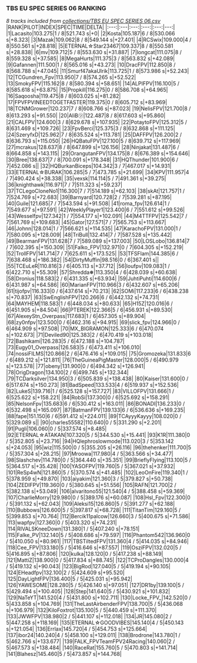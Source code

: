 ### TBS EU SPEC SERIES 06 RANKING
*8 tracks included from [collections/TBS EU SPEC SERIES 06.csv](/collections/TBS%20EU%20SPEC%20SERIES%2006.csv)*
|RANK|PILOT|INDEX|SPEC|TIME|DELTA|
|:---:|:---|:---:|:---:|:---:|---:|
|1|Lacasito|103.275|1 / 8|521.743 s|+0|
|2|Kosta|105.187|6 / 8|530.066 s|+8.323|
|3|Mazak|109.062|8 / 8|549.144 s|+27.401|
|4|RCSwix|109.000|4 / 8|550.561 s|+28.818|
|5|ETERNAL☆Star23467|109.337|8 / 8|550.581 s|+28.838|
|6|mv|109.712|5 / 8|553.630 s|+31.887|
|7|longcat|111.075|8 / 8|559.328 s|+37.585|
|8|MegaHurts|111.375|3 / 8|563.832 s|+42.089|
|9|Gafannen|111.500|1 / 8|565.016 s|+43.273|
|10|DracFPV|112.850|8 / 8|568.788 s|+47.045|
|11|Smurf47akaUlrik|113.725|1 / 8|573.986 s|+52.243|
|12|TCGundren_Fpv|113.950|7 / 8|574.265 s|+52.522|
|13|SmokyFPV|115.162|8 / 8|580.394 s|+58.651|
|14|ALPIFPV|116.100|5 / 8|585.618 s|+63.875|
|15|Propkill|116.275|0 / 8|586.708 s|+64.965|
|16|Saqoosha|119.475|8 / 8|603.025 s|+81.282|
|17|FPVFPVINEEDTOGETFASTER|119.375|0 / 8|605.712 s|+83.969|
|18|TCNMGrower|120.237|7 / 8|608.766 s|+87.023|
|19|NelisFPV|121.700|8 / 8|613.293 s|+91.550|
|20|AliB㋡|122.487|8 / 8|617.603 s|+95.860|
|21|CALFPV|124.600|3 / 8|629.678 s|+107.935|
|22|PotaytoFPV|125.312|5 / 8|631.469 s|+109.726|
|23|FpvBerci|125.375|3 / 8|632.868 s|+111.125|
|24|SzeryfxD|125.962|7 / 8|635.524 s|+113.781|
|25|DAFFPV|126.200|2 / 8|636.793 s|+115.050|
|26|HQBatuFPV|127.100|5 / 8|639.712 s|+117.969|
|27|mcrakus|128.637|8 / 8|647.899 s|+126.156|
|28|Ninjakat|131.487|6 / 8|664.858 s|+143.115|
|29|OrangutanFPV|134.175|8 / 8|676.389 s|+154.646|
|30|Bree|138.637|7 / 8|700.091 s|+178.348|
|31|HQThunder|101.900|6 / 7|452.086 s||
|32|HQBurkanBiceps|104.342|3 / 7|467.017 s|+14.931|
|33|ETERNAL☆BURAK|106.285|5 / 7|473.785 s|+21.699|
|34|KPV|111.957|4 / 7|490.424 s|+38.338|
|35|vexsk|114.114|5 / 7|491.361 s|+39.275|
|36|knighthawk|116.971|7 / 7|511.323 s|+59.237|
|37|TCLegoCloneNo1|116.300|7 / 7|514.189 s|+62.103|
|38|skAt|121.757|1 / 7|524.769 s|+72.683|
|39|Barnyard|120.728|2 / 7|539.281 s|+87.195|
|40|Guile|121.685|7 / 7|543.594 s|+91.508|
|41|roma_fpv|126.614|1 / 7|549.677 s|+97.591|
|42|WeeklyPlayer1|123.400|6 / 7|551.612 s|+99.526|
|43|Wesselfpv|127.342|1 / 7|554.177 s|+102.091|
|44|M4TTFPV|125.542|7 / 7|561.769 s|+109.683|
|45|Gator|127.571|7 / 7|565.753 s|+113.667|
|46|Johnn|128.014|1 / 7|566.621 s|+114.535|
|47|KarachoFPV|131.000|1 / 7|580.095 s|+128.009|
|48|TriBull|132.414|7 / 7|587.528 s|+135.442|
|49|BearmanFPV|131.628|7 / 7|589.089 s|+137.003|
|50|LOSLobo|136.814|7 / 7|602.395 s|+150.309|
|51|Falko_FPV|132.971|0 / 7|604.305 s|+152.219|
|52|TrollFPV|141.714|7 / 7|625.611 s|+173.525|
|53|TFSFlam|144.385|6 / 7|638.468 s|+186.382|
|54|DirtyMuffin|98.516|0 / 6|367.401 s||
|55|TCEuLeR|110.816|3 / 6|405.113 s|+37.712|
|56|loufpv|109.083|1 / 6|422.710 s|+55.309|
|57|Shredda❅|113.350|4 / 6|428.039 s|+60.638|
|58|Dronius|118.583|2 / 6|431.335 s|+63.934|
|59|JuhtiPuhti|114.600|6 / 6|431.987 s|+64.586|
|60|MarianFPV|110.966|3 / 6|432.607 s|+65.206|
|61|tijofpv|116.333|0 / 6|437.614 s|+70.213|
|62|SOMi|117.233|6 / 6|438.238 s|+70.837|
|63|SwEnglishFPV|120.266|6 / 6|442.132 s|+74.731|
|64|MAYHEM|118.583|1 / 6|448.034 s|+80.633|
|65|H15Z|120.016|6 / 6|451.905 s|+84.504|
|66|PTEREK|122.366|5 / 6|456.931 s|+89.530|
|67|AlexeyStn_Overpass|117.683|1 / 6|457.305 s|+89.904|
|68|zy0nfpv|123.500|0 / 6|462.316 s|+94.915|
|69|slick_fpv|124.966|0 / 6|464.909 s|+97.508|
|70|MX_BIGRAMON|125.333|6 / 6|470.074 s|+102.673|
|71|Deviled90|125.383|2 / 6|470.419 s|+103.018|
|72|Bashikami|126.283|5 / 6|472.188 s|+104.787|
|73|Eugy01_Overpass|126.583|5 / 6|473.411 s|+106.010|
|74|nossiFILMS|120.866|2 / 6|476.416 s|+109.015|
|75|Gromozeka|131.833|6 / 6|489.212 s|+121.811|
|76|TheGuineaPigMaster|128.000|5 / 6|490.979 s|+123.578|
|77|obeny|131.900|0 / 6|494.342 s|+126.941|
|78|OrigDragon|134.100|2 / 6|499.745 s|+132.344|
|79|TCDarksilver|134.950|3 / 6|505.839 s|+138.438|
|80|Kaiser|131.600|0 / 6|517.674 s|+150.273|
|81|BadSpeed|133.533|4 / 6|519.937 s|+152.536|
|82|LukeS|139.716|1 / 6|525.128 s|+157.727|
|83|VILLOFPV|131.666|1 / 6|525.622 s|+158.221|
|84|RobSi|137.300|0 / 6|525.692 s|+158.291|
|85|NelsonFpv|135.683|6 / 6|530.412 s|+163.011|
|86|BONADI|136.233|0 / 6|532.498 s|+165.097|
|87|BatmanFPV|139.133|6 / 6|536.636 s|+169.235|
|88|fape|151.150|6 / 6|591.412 s|+224.011|
|89|TCAyyyKayyy|108.020|0 / 5|329.089 s||
|90|charles55582|110.640|0 / 5|331.290 s|+2.201|
|91|Pugli|106.060|0 / 5|337.574 s|+8.485|
|92|ETERNAL☆ATAKAN|107.320|5 / 5|344.530 s|+15.441|
|93|K1R|111.380|0 / 5|352.805 s|+23.716|
|94|HQlephroslowmode|113.020|3 / 5|353.142 s|+24.053|
|95|wiz|115.500|0 / 5|355.205 s|+26.116|
|96|thehenker|111.700|5 / 5|357.304 s|+28.215|
|97|Mroowa|117.980|4 / 5|363.566 s|+34.477|
|98|Slashchev|114.780|0 / 5|364.440 s|+35.351|
|99|BrieflyFlying|113.100|5 / 5|364.517 s|+35.428|
|100|YASOFPV|119.760|5 / 5|367.021 s|+37.932|
|101|ReSp4wN|121.860|5 / 5|370.574 s|+41.485|
|102|LeoOnFire|119.340|1 / 5|378.959 s|+49.870|
|103|aiyakim|121.360|3 / 5|379.827 s|+50.738|
|104|ZEDIFPV|119.360|0 / 5|380.645 s|+51.556|
|105|RAFN|121.700|2 / 5|382.138 s|+53.049|
|106|alvaritono55|121.540|4 / 5|388.458 s|+59.369|
|107|CharlieMorry|129.980|0 / 5|389.176 s|+60.087|
|108|Hsl_Fpv|122.300|0 / 5|391.132 s|+62.043|
|109|Aleksi15|126.860|5 / 5|391.277 s|+62.188|
|110|Bubbows|126.600|5 / 5|397.817 s|+68.728|
|111|TitanTim|129.160|5 / 5|399.853 s|+70.764|
|112|Bercik11palcow|126.660|3 / 5|400.675 s|+71.586|
|113|wapfpv|127.360|0 / 5|403.320 s|+74.231|
|114|RIVALSKneeDown|131.380|1 / 5|407.240 s|+78.151|
|115|Falke_PV|132.140|5 / 5|408.686 s|+79.597|
|116|Phantom542|136.960|0 / 5|410.050 s|+80.961|
|117|TBSTiltedFPV|131.360|4 / 5|414.035 s|+84.946|
|118|Cee_FPV|133.180|5 / 5|416.646 s|+87.557|
|119|OsziFPV|132.020|5 / 5|416.895 s|+87.806|
|120|kulka|128.120|0 / 5|417.238 s|+88.149|
|121|MattiZ|138.900|0 / 5|417.834 s|+88.745|
|122|TCProDangles|130.000|4 / 5|419.132 s|+90.043|
|123|BigRod|127.040|5 / 5|419.194 s|+90.105|
|124|EHeadfpv|132.100|2 / 5|424.609 s|+95.520|
|125|DayLightFPV|136.400|5 / 5|425.031 s|+95.942|
|126|YAWESOME|128.280|5 / 5|426.140 s|+97.051|
|127|DR1by|139.100|5 / 5|429.494 s|+100.405|
|128|Step|141.640|5 / 5|430.921 s|+101.832|
|129|NaTeYT|141.520|4 / 5|431.800 s|+102.711|
|130|Locke_FPV_|142.520|0 / 5|433.858 s|+104.769|
|131|TheLastAirbenderFPV|138.700|5 / 5|436.068 s|+106.979|
|132|KiloFoxtrot|135.100|5 / 5|440.459 s|+111.370|
|133|JWWFPV|138.980|2 / 5|441.107 s|+112.018|
|134|JR|145.080|2 / 5|447.258 s|+118.169|
|135|ETERNAL☆GOODVIBES|145.140|4 / 5|450.143 s|+121.054|
|136|Errlax|145.720|4 / 5|454.753 s|+125.664|
|137|ibor24|140.240|4 / 5|458.100 s|+129.011|
|138|Brodrone|143.780|1 / 5|462.766 s|+133.677|
|139|FALK_FPVTeamFPV24Racing|140.060|2 / 5|467.573 s|+138.484|
|140|RaceRat|155.760|5 / 5|470.803 s|+141.714|
|141|Blahesz|145.460|5 / 5|473.857 s|+144.768|
